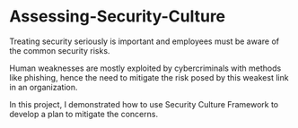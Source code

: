 # Assessing-Security-Culture
Treating security seriously is important and employees must be aware of the common security risks.

Human weaknesses are mostly exploited by cybercriminals with methods like phishing, hence the need to mitigate the risk posed by this weakest link in an organization.

In this project, I demonstrated how to use Security Culture Framework to develop a plan to mitigate the concerns.
